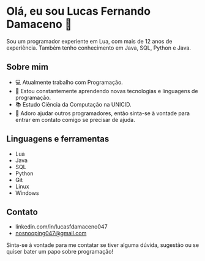 # Olá, eu sou Lucas Fernando Damaceno 👋

Sou um programador experiente em Lua, com mais de 12 anos de experiência. Também tenho conhecimento em Java, SQL, Python e Java.

## Sobre mim

- 💻 Atualmente trabalho com Programação.
- 🌱 Estou constantemente aprendendo novas tecnologias e linguagens de programação.
- 📚 Estudo Ciência da Computação na UNICID.
- 💬 Adoro ajudar outros programadores, então sinta-se à vontade para entrar em contato comigo se precisar de ajuda.

## Linguagens e ferramentas

- Lua
- Java
- SQL
- Python
- Git
- Linux
- Windows

## Contato

- linkedin.com/in/lucasfdamaceno047
- nosnooping047@gmail.com

Sinta-se à vontade para me contatar se tiver alguma dúvida, sugestão ou se quiser bater um papo sobre programação!
